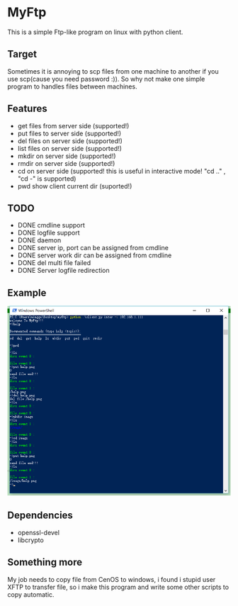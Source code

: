 # MyFtp
This is a simple Ftp-like program on linux with python client.

## Target
Sometimes it is annoying to scp files from one machine to another if you use scp(cause you need password :)). So why not make one simple program to handles files between machines.

## Features
- get files from server side (supported!)
- put files to server side (supported!)
- del files on server side (supported!)
- list files on server side (supported!)
- mkdir on server side (supported!)
- rmdir on server side (supported!)
- cd on server side (supported! this is useful in interactive mode! "cd .." , "cd -" is supported) 
- pwd show client current dir (suported!)


## TODO
- DONE cmdline support     
- DONE logfile support
- DONE daemon
- DONE server ip, port can be assigned from cmdline
- DONE server work dir can be assigned from cmdline
- DONE del multi file failed
- DONE Server logfile redirection

## Example
![](https://github.com/bymzy/MyFtp/blob/master/imags/help.png)

## Dependencies
- openssl-devel
- libcrypto

## Something more
My job needs to copy file from CenOS to windows, i found i stupid user XFTP to transfer file, so i make this program and write some other scripts to copy automatic.

